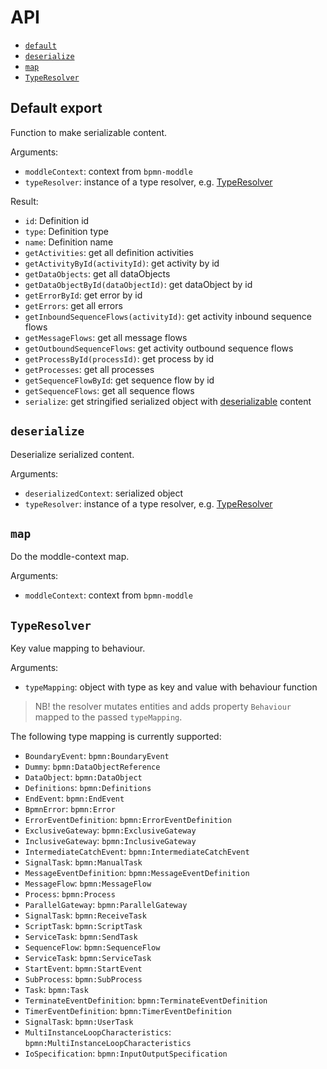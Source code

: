 API
===

- [`default`](#default-export)
- [`deserialize`](#deserialize)
- [`map`](#map)
- [`TypeResolver`](#typeresolver)

## Default export

Function to make serializable content.

Arguments:
- `moddleContext`: context from `bpmn-moddle`
- `typeResolver`: instance of a type resolver, e.g. [TypeResolver](#typeresolver)

Result:
- `id`: Definition id
- `type`: Definition type
- `name`: Definition name
- `getActivities`: get all definition activities
- `getActivityById(activityId)`: get activity by id
- `getDataObjects`: get all dataObjects
- `getDataObjectById(dataObjectId)`: get dataObject by id
- `getErrorById`: get error by id
- `getErrors`: get all errors
- `getInboundSequenceFlows(activityId)`: get activity inbound sequence flows
- `getMessageFlows`: get all message flows
- `getOutboundSequenceFlows`: get activity outbound sequence flows
- `getProcessById(processId)`: get process by id
- `getProcesses`: get all processes
- `getSequenceFlowById`: get sequence flow by id
- `getSequenceFlows`: get all sequence flows
- `serialize`: get stringified serialized object with [deserializable](#deserialize) content

## `deserialize`

Deserialize serialized content.

Arguments:
- `deserializedContext`: serialized object
- `typeResolver`: instance of a type resolver, e.g. [TypeResolver](#typeresolver)

## `map`

Do the moddle-context map.

Arguments:
- `moddleContext`: context from `bpmn-moddle`

## `TypeResolver`

Key value mapping to behaviour.

Arguments:
- `typeMapping`: object with type as key and value with behaviour function

> NB! the resolver mutates entities and adds property `Behaviour` mapped to the passed `typeMapping`.

The following type mapping is currently supported:

- `BoundaryEvent`: `bpmn:BoundaryEvent`
- `Dummy`: `bpmn:DataObjectReference`
- `DataObject`: `bpmn:DataObject`
- `Definitions`: `bpmn:Definitions`
- `EndEvent`: `bpmn:EndEvent`
- `BpmnError`: `bpmn:Error`
- `ErrorEventDefinition`: `bpmn:ErrorEventDefinition`
- `ExclusiveGateway`: `bpmn:ExclusiveGateway`
- `InclusiveGateway`: `bpmn:InclusiveGateway`
- `IntermediateCatchEvent`: `bpmn:IntermediateCatchEvent`
- `SignalTask`: `bpmn:ManualTask`
- `MessageEventDefinition`: `bpmn:MessageEventDefinition`
- `MessageFlow`: `bpmn:MessageFlow`
- `Process`: `bpmn:Process`
- `ParallelGateway`: `bpmn:ParallelGateway`
- `SignalTask`: `bpmn:ReceiveTask`
- `ScriptTask`: `bpmn:ScriptTask`
- `ServiceTask`: `bpmn:SendTask`
- `SequenceFlow`: `bpmn:SequenceFlow`
- `ServiceTask`: `bpmn:ServiceTask`
- `StartEvent`: `bpmn:StartEvent`
- `SubProcess`: `bpmn:SubProcess`
- `Task`: `bpmn:Task`
- `TerminateEventDefinition`: `bpmn:TerminateEventDefinition`
- `TimerEventDefinition`: `bpmn:TimerEventDefinition`
- `SignalTask`: `bpmn:UserTask`
- `MultiInstanceLoopCharacteristics`: `bpmn:MultiInstanceLoopCharacteristics`
- `IoSpecification`: `bpmn:InputOutputSpecification`
